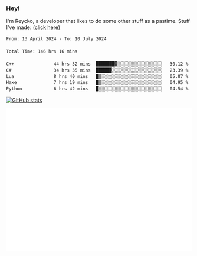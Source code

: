 ### Hey!
I'm Reycko, a developer that likes to do some other stuff as a pastime.
Stuff I've made: [(click here)](https://pastebin.com/raw/QiNpEYja)

<!--START_SECTION:wakasection-->

```txt
From: 13 April 2024 - To: 10 July 2024

Total Time: 146 hrs 16 mins

C++               44 hrs 32 mins  ███████▓░░░░░░░░░░░░░░░░░   30.12 %
C#                34 hrs 35 mins  ██████░░░░░░░░░░░░░░░░░░░   23.39 %
Lua               8 hrs 40 mins   █▒░░░░░░░░░░░░░░░░░░░░░░░   05.87 %
Haxe              7 hrs 19 mins   █▒░░░░░░░░░░░░░░░░░░░░░░░   04.95 %
Python            6 hrs 42 mins   █░░░░░░░░░░░░░░░░░░░░░░░░   04.54 %
```

<!--END_SECTION:wakasection-->

[![GitHub stats](https://github-readme-stats.vercel.app/api?username=Reycko&show_icons=true&theme=dark&hide_title=true&count_private=true)](https://github.com/anuraghazra/github-readme-stats)

![Metrics](/github-metrics.svg)
